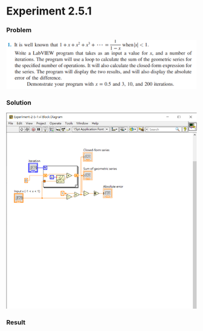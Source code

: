 # Experiment 2.5.1
### Problem
![Problem](https://github.com/Offliners/NTNU-ME-Automatic-Control-Lab/blob/master/Week%204/Experiment-2-5-1/Experiment-2-5-1.PNG)

### Solution
![Solution](https://github.com/Offliners/NTNU-ME-Automatic-Control-Lab/blob/master/Week%204/Experiment-2-5-1/Solution.png)

### Result
